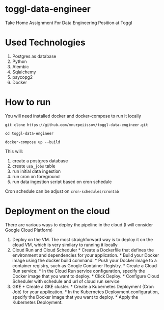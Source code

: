 # toggl-data-engineer
Take Home Assignment For Data Engineering Position at Toggl

# Used Technologies
1) Postgres as database
2) Python
3) Alembic
4) Sqlalchemy
5) psycopg2
6) Docker

# How to run 
 You will need installed docker and docker-compose to run it locally

 `git clone https://github.com/mnurpeiissov/toggl-data-engineer.git`

 `cd toggl-data-engineer`

 `docker-compose up --build`

 This will:
 1) create a postgres database
 2) create `usa_jobs` table
 3) run initial data ingestion
 4) run cron on foreground
 5) run data ingestion script based on cron schedule

 Cron schedule can be adjust on `cron-schedules/crontab`


 # Deployment on the cloud
 There are various ways to deploy the pipeline in the cloud (I will consider Google Cloud Platform)
 1) Deploy on the VM. The most straighforward way is to deploy it on the cloud VM, which is very similary to running it locally
 2) Cloud Run and Cloud Scheduler
        * Create a Dockerfile that defines the environment and dependencies for your application.
        * Build your Docker image using the docker build command.
        * Push your Docker image to a container registry, such as Google Container Registry.
        * Create a Cloud Run service.
        * In the Cloud Run service configuration, specify the Docker image that you want to deploy.
        * Click Deploy.
        * Configure Cloud Scheduler with schedule and url of cloud run service
 3) GKE
        * Create a GKE cluster.
        * Create a Kubernetes Deployment (Cron Job) for your application.
        * In the Kubernetes Deployment configuration, specify the Docker image that you want to deploy.
        * Apply the Kubernetes Deployment.
